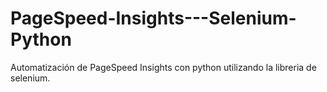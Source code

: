 # PageSpeed-Insights---Selenium-Python
Automatización de PageSpeed Insights con python utilizando la libreria de selenium.
